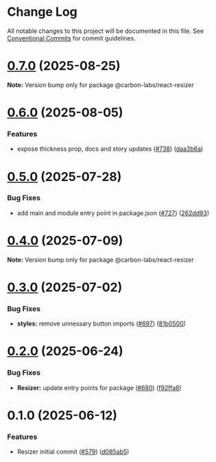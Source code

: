 # Change Log

All notable changes to this project will be documented in this file.
See [Conventional Commits](https://conventionalcommits.org) for commit guidelines.

# [0.7.0](https://github.com/carbon-design-system/carbon-labs/compare/@carbon-labs/react-resizer@0.6.0...@carbon-labs/react-resizer@0.7.0) (2025-08-25)

**Note:** Version bump only for package @carbon-labs/react-resizer





# [0.6.0](https://github.com/carbon-design-system/carbon-labs/compare/@carbon-labs/react-resizer@0.5.0...@carbon-labs/react-resizer@0.6.0) (2025-08-05)


### Features

* expose thickness prop, docs and story updates ([#738](https://github.com/carbon-design-system/carbon-labs/issues/738)) ([daa3b6a](https://github.com/carbon-design-system/carbon-labs/commit/daa3b6acd43654cc016b2bde70b611882f428b3e))





# [0.5.0](https://github.com/carbon-design-system/carbon-labs/compare/@carbon-labs/react-resizer@0.4.0...@carbon-labs/react-resizer@0.5.0) (2025-07-28)


### Bug Fixes

* add main and module entry point in package.json ([#727](https://github.com/carbon-design-system/carbon-labs/issues/727)) ([262dd93](https://github.com/carbon-design-system/carbon-labs/commit/262dd939cc7b1103e5c2dd177fb3f61bc6910c6e))





# [0.4.0](https://github.com/carbon-design-system/carbon-labs/compare/@carbon-labs/react-resizer@0.3.0...@carbon-labs/react-resizer@0.4.0) (2025-07-09)

**Note:** Version bump only for package @carbon-labs/react-resizer





# [0.3.0](https://github.com/carbon-design-system/carbon-labs/compare/@carbon-labs/react-resizer@0.2.0...@carbon-labs/react-resizer@0.3.0) (2025-07-02)


### Bug Fixes

* **styles:** remove unnessary button imports ([#697](https://github.com/carbon-design-system/carbon-labs/issues/697)) ([81b0500](https://github.com/carbon-design-system/carbon-labs/commit/81b050009c61dbc635c22f3457719566282d06e9))





# [0.2.0](https://github.com/carbon-design-system/carbon-labs/compare/@carbon-labs/react-resizer@0.1.0...@carbon-labs/react-resizer@0.2.0) (2025-06-24)


### Bug Fixes

* **Resizer:** update entry points for package ([#680](https://github.com/carbon-design-system/carbon-labs/issues/680)) ([f92ffa8](https://github.com/carbon-design-system/carbon-labs/commit/f92ffa8c21566b8bed5000605631d61079756f24))





# 0.1.0 (2025-06-12)


### Features

* Resizer initial commit ([#579](https://github.com/carbon-design-system/carbon-labs/issues/579)) ([d085ab5](https://github.com/carbon-design-system/carbon-labs/commit/d085ab5e6f6a562d0f9220eea0d25b6404ed7d4a))
